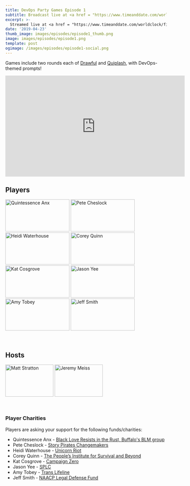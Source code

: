 ```yaml
---
title: DevOps Party Games Episode 1
subtitle: Broadcast live at <a href = "https://www.timeanddate.com/worldclock/fixedtime.html?msg=Irreverent+DevOps+Party+Games+Episode+1&iso=20200630T20&p1=64&ah=2" target = "_blank">Tuesday, June 30, 8 PM CT</a>
excerpt: >-
  Streamed live at <a href = "https://www.timeanddate.com/worldclock/fixedtime.html?msg=Irreverent+DevOps+Party+Games+Episode+1&iso=20200630T20&p1=64&ah=2" target = "_blank">8 PM CT</a><br> on Tuesday, June 30
date: '2019-04-23'
thumb_image: images/episodes/episode1_thumb.png
image: images/episodes/episode1.png
template: post
ogimage: /images/episodes/episode1-social.png
---
```

Games include two rounds each of [Drawful](https://www.jackboxgames.com/drawful-two/) and [Quiplash](https://www.jackboxgames.com/quiplash-two-interlashional/), with DevOps-themed prompts!

<iframe width="560" height="315" src="https://www.youtube.com/embed/ilWOLddZTBc" frameborder="0" allow="accelerometer; autoplay; encrypted-media; gyroscope; picture-in-picture" allowfullscreen></iframe>

## Players
<a href = "https://twitter.com/quintessenceanx" class = "player-episode-page" target = "_blank"><img src = "/images/players/quinn.png" alt="Quintessence Anx" width="200" height="100" class = "player-episode-page"></a>
<a href = "https://twitter.com/petecheslock" class = "player-episode-page" target = "_blank"><img src = "/images/players/cheslock.png" alt="Pete Cheslock" width="200" height="100" class = "player-episode-page"></a>
<a href = "https://twitter.com/wiredferret" class = "player-episode-page" target = "_blank"><img src = "/images/players/heidi.png" alt="Heidi Waterhouse" width="200" height="100" class = "player-episode-page"></a>
<a href = "https://twitter.com/quinnypig" class = "player-episode-page" target = "_blank"><img src = "/images/players/corey.png" alt="Corey Quinn" width="200" height="100" class = "player-episode-page"></a>
<a href = "https://twitter.com/Dixie3Flatline" class = "player-episode-page" target = "_blank"><img src = "/images/players/kat.png" alt="Kat Cosgrove" width="200" height="100" class = "player-episode-page"></a>
<a href = "https://twitter.com/gitbisect" class = "player-episode-page" target = "_blank"><img src = "/images/players/jason.png" alt="Jason Yee" width="200" height="100" class = "player-episode-page"></a>
<a href = "https://twitter.com/MissAmyTobey" class = "player-episode-page" target = "_blank"><img src = "/images/players/amytobey.png" alt="Amy Tobey" width="200" height="100" class = "player-episode-page"></a>
<a href = "https://twitter.com/DarkAndNerdy" class = "player-episode-page" target = "_blank"><img src = "/images/players/jeffsmith.png" alt="Jeff Smith" width="200" height="100" class = "player-episode-page"></a>

<br clear = "all">

## Hosts
<a href = "https://twitter.com/mattstratton" class = "player-episode-page" target = "_blank"><img src = "/images/hosts/matty.png" alt="Matt Stratton" width="150" height="100" class = "player-episode-page"></a>
<a href = "https://twitter.com/IAmJerdog" class = "player-episode-page" target = "_blank"><img src = "/images/hosts/jeremy.png" alt="Jeremy Meiss" width="150" height="100" class = "player-episode-page"></a>

<br clear = "all">

### Player Charities
Players are asking your support for the following funds/charities:

<ul>
  <li>
    Quintessence Anx - <a href = "https://donate.keela.co/black-love-resists-in-the-rust-just-resisting/default-donation-form-184" target = "_new">
      Black Love Resists in the Rust, Buffalo's BLM group
    </a>
  </li>
    <li>
    Pete Cheslock - <a href = "https://storypirateschangemakers.org/ target = "_new">
      Story Pirates Changemakers
    </a>
  </li>
    <li>
    Heidi Waterhouse - <a href = "https://unicornriot.ninja/donate/" target = "_new">
      Unicorn Riot
    </a>
  </li>
    <li>
    Corey Quinn - <a href = "https://www.pisab.org/we-are-undoing-racism/" target = "_new">
      The People’s Institute for Survival and Beyond
    </a>
  </li>
    <li>
    Kat Cosgrove - <a href = "https://www.joincampaignzero.org/" target = "_new">
      Campaign Zero
    </a>
  </li>
    <li>
    Jason Yee - <a href = "https://www.splcenter.org/" target = "_new">
      SPLC
    </a>
  </li>
    <li>
    Amy Tobey - <a href = "https://www.translifeline.org/" target = "_new">
      Trans Lifeline
    </a>
  </li>
    <li>
    Jeff Smith - <a href = "hhttps://org2.salsalabs.com/o/6857/p/salsa/donation/common/public/?donate_page_KEY=15780" target = "_new">
      NAACP Legal Defense Fund
    </a>
  </li>

</ul>
